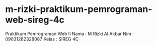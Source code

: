 # m-rizki-praktikum-pemrograman-web-sireg-4c
Praktikum Pemrograman Web II
Nama : M Rizki Al Akbar
Nim  : 09031282328087
Kelas : SIREG 4C
